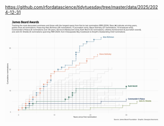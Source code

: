 https://github.com/rfordatascience/tidytuesday/tree/master/data/2025/2024-12-31

![](plots/beard_awards.png)
